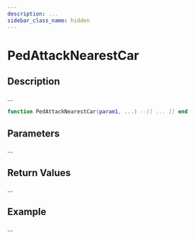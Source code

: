 ```yaml
---
description: ...
sidebar_class_name: hidden
---
```


# PedAttackNearestCar

## Description

...

```lua
function PedAttackNearestCar(param1, ...) --[[ ... ]] end
```

## Parameters

...

## Return Values

...

## Example

...

